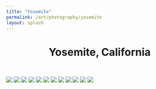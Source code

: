 ```yaml
---
title: "Yosemite"
permalink: /art/photography/yosemite
layout: splash
---
```


<h1 style="text-align: center;">Yosemite, California </h1>
<br>

![](/assets/art_images/yosemite/IMG_0023.jpg)
![](/assets/art_images/yosemite/IMG_0042.jpg)
![](/assets/art_images/yosemite/IMG_0065.jpg)
![](/assets/art_images/yosemite/IMG_9489.jpg)
![](/assets/art_images/yosemite/IMG_9498.jpg)
![](/assets/art_images/yosemite/IMG_9501.jpg)
![](/assets/art_images/yosemite/IMG_9513.jpg)
![](/assets/art_images/yosemite/IMG_9529.jpg)
![](/assets/art_images/yosemite/IMG_9558.jpg)
![](/assets/art_images/yosemite/IMG_9604.jpg)
![](/assets/art_images/yosemite/IMG_9964.jpg)
![](/assets/art_images/yosemite/IMG_9972.jpg)